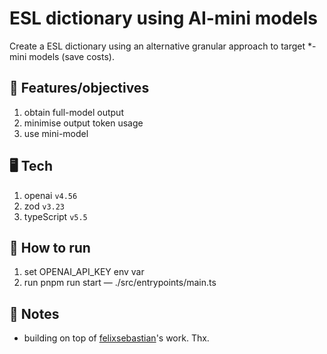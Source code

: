 # ESL dictionary using AI-mini models

Create a ESL dictionary using an alternative granular approach to target *-mini models (save costs).

## 🏁 Features/objectives

1. obtain full-model output
2. minimise output token usage
3. use mini-model

## 🖥️ Tech

1. openai `v4.56`
2. zod `v3.23`
3. typeScript `v5.5`

## 🚀 How to run

1. set OPENAI_API_KEY env var
2. run pnpm run start — ./src/entrypoints/main.ts

## 📝 Notes

- building on top of [felixsebastian](https://github.com/felixsebastian/esl-dict)'s work. Thx.
